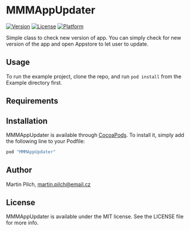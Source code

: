# MMMAppUpdater

[![Version](https://img.shields.io/cocoapods/v/MMMAppUpdater.svg?style=flat)](http://cocoapods.org/pods/MMMAppUpdater)
[![License](https://img.shields.io/cocoapods/l/MMMAppUpdater.svg?style=flat)](http://cocoapods.org/pods/MMMAppUpdater)
[![Platform](https://img.shields.io/cocoapods/p/MMMAppUpdater.svg?style=flat)](http://cocoapods.org/pods/MMMAppUpdater)

Simple class to check new version of app. You can simply check for new version of the app and open Appstore to let user to update.

## Usage

To run the example project, clone the repo, and run `pod install` from the Example directory first.

## Requirements

## Installation

MMMAppUpdater is available through [CocoaPods](http://cocoapods.org). To install
it, simply add the following line to your Podfile:

```ruby
pod "MMMAppUpdater"
```

## Author

Martin Pilch, martin.pilch@email.cz

## License

MMMAppUpdater is available under the MIT license. See the LICENSE file for more info.
